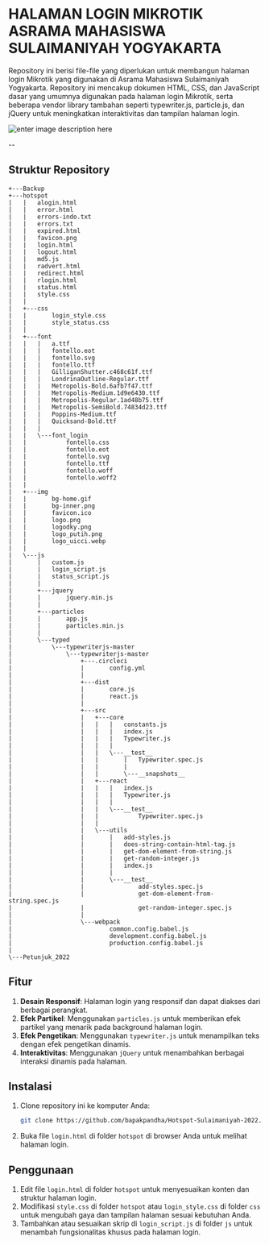 ﻿# HALAMAN LOGIN MIKROTIK ASRAMA MAHASISWA SULAIMANIYAH YOGYAKARTA

Repository ini berisi file-file yang diperlukan untuk membangun halaman login Mikrotik yang digunakan di Asrama Mahasiswa Sulaimaniyah Yogyakarta. Repository ini mencakup dokumen HTML, CSS, dan JavaScript dasar yang umumnya digunakan pada halaman login Mikrotik, serta beberapa vendor library tambahan seperti typewriter.js, particle.js, dan jQuery untuk meningkatkan interaktivitas dan tampilan halaman login.

![enter image description here](https://raw.githubusercontent.com/bapakpandha/bapakpandha.github.io/main/images/login_page.webp)

--



## Struktur Repository

```
+---Backup
+---hotspot
|   |   alogin.html
|   |   error.html
|   |   errors-indo.txt
|   |   errors.txt
|   |   expired.html
|   |   favicon.png
|   |   login.html
|   |   logout.html
|   |   md5.js
|   |   radvert.html
|   |   redirect.html
|   |   rlogin.html
|   |   status.html
|   |   style.css
|   |
|   +---css
|   |       login_style.css
|   |       style_status.css
|   |
|   +---font
|   |   |   a.ttf
|   |   |   fontello.eot
|   |   |   fontello.svg
|   |   |   fontello.ttf
|   |   |   GilliganShutter.c468c61f.ttf
|   |   |   LondrinaOutline-Regular.ttf
|   |   |   Metropolis-Bold.6afb7f47.ttf
|   |   |   Metropolis-Medium.1d9e6430.ttf
|   |   |   Metropolis-Regular.1ad48b75.ttf
|   |   |   Metropolis-SemiBold.74834d23.ttf
|   |   |   Poppins-Medium.ttf
|   |   |   Quicksand-Bold.ttf
|   |   |
|   |   \---font_login
|   |           fontello.css
|   |           fontello.eot
|   |           fontello.svg
|   |           fontello.ttf
|   |           fontello.woff
|   |           fontello.woff2
|   |
|   +---img
|   |       bg-home.gif
|   |       bg-inner.png
|   |       favicon.ico
|   |       logo.png
|   |       logodky.png
|   |       logo_putih.png
|   |       logo_uicci.webp
|   |
|   \---js
|       |   custom.js
|       |   login_script.js
|       |   status_script.js
|       |
|       +---jquery
|       |       jquery.min.js
|       |
|       +---particles
|       |       app.js
|       |       particles.min.js
|       |
|       \---typed
|           \---typewriterjs-master
|               \---typewriterjs-master
|                   +---.circleci
|                   |       config.yml
|                   |
|                   +---dist
|                   |       core.js
|                   |       react.js
|                   |
|                   +---src
|                   |   +---core
|                   |   |   |   constants.js
|                   |   |   |   index.js
|                   |   |   |   Typewriter.js
|                   |   |   |
|                   |   |   \---__test__
|                   |   |       |   Typewriter.spec.js
|                   |   |       |
|                   |   |       \---__snapshots__
|                   |   +---react
|                   |   |   |   index.js
|                   |   |   |   Typewriter.js
|                   |   |   |
|                   |   |   \---__test__
|                   |   |           Typewriter.spec.js
|                   |   |
|                   |   \---utils
|                   |       |   add-styles.js
|                   |       |   does-string-contain-html-tag.js
|                   |       |   get-dom-element-from-string.js
|                   |       |   get-random-integer.js
|                   |       |   index.js
|                   |       |
|                   |       \---__test__
|                   |               add-styles.spec.js
|                   |               get-dom-element-from-string.spec.js
|                   |               get-random-integer.spec.js
|                   |
|                   \---webpack
|                           common.config.babel.js
|                           development.config.babel.js
|                           production.config.babel.js
|
\---Petunjuk_2022
```

## Fitur

1. **Desain Responsif**: Halaman login yang responsif dan dapat diakses dari berbagai perangkat.
2. **Efek Partikel**: Menggunakan `particles.js` untuk memberikan efek partikel yang menarik pada background halaman login.
3. **Efek Pengetikan**: Menggunakan `typewriter.js` untuk menampilkan teks dengan efek pengetikan dinamis.
4. **Interaktivitas**: Menggunakan `jQuery` untuk menambahkan berbagai interaksi dinamis pada halaman.

## Instalasi

1. Clone repository ini ke komputer Anda:
    ```sh
    git clone https://github.com/bapakpandha/Hotspot-Sulaimaniyah-2022.git
    ```
2. Buka file `login.html` di folder `hotspot` di browser Anda untuk melihat halaman login.

## Penggunaan

1. Edit file `login.html` di folder `hotspot` untuk menyesuaikan konten dan struktur halaman login.
2. Modifikasi `style.css` di folder `hotspot` atau `login_style.css` di folder `css` untuk mengubah gaya dan tampilan halaman sesuai kebutuhan Anda.
3. Tambahkan atau sesuaikan skrip di `login_script.js` di folder `js` untuk menambah fungsionalitas khusus pada halaman login.
